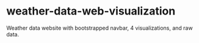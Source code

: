 # weather-data-web-visualization
Weather data website with bootstrapped navbar, 4 visualizations, and raw data.
